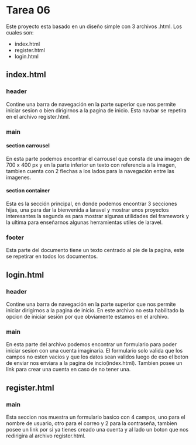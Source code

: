 # Tarea 06

Este proyecto esta basado en un diseño simple con 3 archivos .html. Los cuales son: 
- index.html 
- register.html 
- login.html


## index.html

### header

Contine una barra de navegación en la parte superior que nos permite iniciar sesion o bien dirigirnos a la pagina de inicio. Esta navbar se repetira en el archivo register.html.
  
### main

#### section carrousel

En esta parte podemos encontrar el carrousel que consta de una imagen de 700 x 400 px y en la parte inferior un texto con referencia a la imagen, tambien cuenta con 2 flechas a los lados para la navegación entre las imagenes. 

#### section container

Esta es la sección principal, en donde podemos encontrar 3 secciones hijas, una para dar la bienvenida a laravel y mostrar unos proyectos interesantes 
la segunda es para mostrar algunas utilidades del framework y la ultima para enseñarnos algunas herramientas utiles de laravel.

### footer

Esta parte del documento tiene un texto centrado al pie de la pagina, este se repetirar en todos los documentos.

## login.html
### header

Contine una barra de navegación en la parte superior que nos permite iniciar dirigirnos a la pagina de inicio. En este archivo no esta habilitado la opcion de iniciar sesión por que obviamente estamos en el archivo.

### main

En esta parte del archivo podemos encontrar un formulario para poder iniciar sesion con una cuenta imaginaria. El formulario solo valida que los campos no esten vacios y que los datos sean validos luego de eso el boton de enviar nos enviara a la pagina de incio(index.html). Tambien posee un link para crear una cuenta en caso de no tener una.

## register.html
### main

Esta seccion nos muestra un formulario basico con 4 campos, uno para el nombre de usuario, otro para el correo y 2 para la contraseña, tambien posee un link por si ya tienes creado una cuenta y al lado un boton que nos redirigira al archivo register.html.
